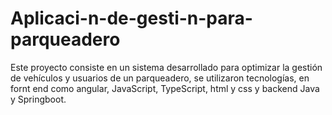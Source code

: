 # Aplicaci-n-de-gesti-n-para-parqueadero
Este proyecto consiste en un sistema desarrollado para optimizar la gestión de vehículos y usuarios de un parqueadero, se utilizaron tecnologías, en fornt end como angular, JavaScript, TypeScript, html y css y backend Java y Springboot.
